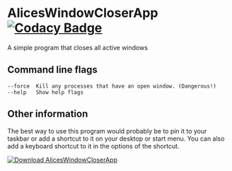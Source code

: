 # AlicesWindowCloserApp [![Codacy Badge](https://api.codacy.com/project/badge/Grade/b8724227427b460e8fab58601c092f67)](https://app.codacy.com/manual/AliceDTRH/AlicesWindowCloserApp?utm_source=github.com&utm_medium=referral&utm_content=AliceDTRH/AlicesWindowCloserApp&utm_campaign=Badge_Grade_Dashboard)
A simple program that closes all active windows

## Command line flags
```ShellSession
--force  Kill any processes that have an open window. (Dangerous!)
--help   Show help flags
```

## Other information
The best way to use this program would probably be to pin it to your taskbar or add a shortcut to it on your desktop or start menu.
You can also add a keyboard shortcut to it in the options of the shortcut.

[![Download AlicesWindowCloserApp](https://a.fsdn.com/con/app/sf-download-button)](https://sourceforge.net/projects/aliceswindowcloserapp/files/latest/download)
